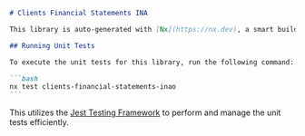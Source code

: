 ````markdown
# Clients Financial Statements INA

This library is auto-generated with [Nx](https://nx.dev), a smart build system designed to manage large-scale projects with ease.

## Running Unit Tests

To execute the unit tests for this library, run the following command:

```bash
nx test clients-financial-statements-inao
```
````

This utilizes the [Jest Testing Framework](https://jestjs.io) to perform and manage the unit tests efficiently.

```

```

